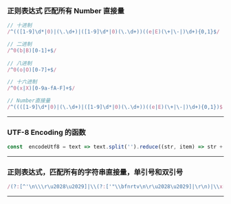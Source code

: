 ### 正则表达式 匹配所有 Number 直接量

```javascript
// 十进制
/^(([1-9]\d*|0)|(\.\d+)|([1-9]\d*|0)(\.\d+))((e|E)(\+|\-|)\d+){0,1}$/

// 二进制
/^0(b|B)[0-1]+$/
  
// 八进制
/^0(o|O)[0-7]+$/

// 十六进制
/^0(x|X)[0-9a-fA-F]+$/

// Number直接量 
/^((([1-9]\d*|0)|(\.\d+)|([1-9]\d*|0)(\.\d+))((e|E)(\+|\-|)\d+){0,1})$|^(0(b|B)[0-1]+)$|^(0(o|O)[0-7]+)$|^(0(x|X)[0-9a-fA-F]+)$/
```
------

### UTF-8 Encoding 的函数

```javascript
const  encodeUtf8 = text => text.split('').reduce((str, item) => str + '\\u' + item.codePointAt().toString(16).padStart(4, '0'), '');
```
------

### 正则表达式，匹配所有的字符串直接量，单引号和双引号

```javascript
/(?:[^'\n\\\r\u2028\u2029]|\\(?:['"\\bfnrtv\n\r\u2028\u2029]|\r\n)|\\x[0-9a-fA-F]{2}|\\u[0-9a-fA-F]{4}|\\[^0-9ux'"\\bfnrtv\n\\\r\u2028\u2029])*/
```
------
